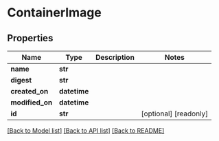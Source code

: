 # ContainerImage

## Properties
Name | Type | Description | Notes
------------ | ------------- | ------------- | -------------
**name** | **str** |  | 
**digest** | **str** |  | 
**created_on** | **datetime** |  | 
**modified_on** | **datetime** |  | 
**id** | **str** |  | [optional] [readonly] 

[[Back to Model list]](../README.md#documentation-for-models) [[Back to API list]](../README.md#documentation-for-api-endpoints) [[Back to README]](../README.md)


